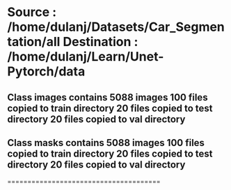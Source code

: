 Source         : /home/dulanj/Datasets/Car_Segmentation/all
Destination    : /home/dulanj/Learn/Unet-Pytorch/data
======================================
Class images contains 5088 images
100 files copied to train directory
20 files copied to test directory
20 files copied to val directory
---------------------------------------
Class masks contains 5088 images
100 files copied to train directory
20 files copied to test directory
20 files copied to val directory
---------------------------------------
======================================

